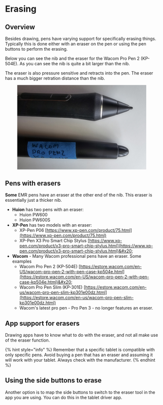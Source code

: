 # Erasing

## Overview

Besides drawing, pens have varying support for specifically erasing things. Typically this is done either with an eraser on the pen or using the pen buttons to perform the erasing.

Below you can see the nib and the eraser for the Wacom Pro Pen 2 (KP-504E). As you can see the nib is quite a bit larger than the nib.

The eraser is also pressure sensitive and retracts into the pen. The eraser has a much bigger retration distance than the nib.

<figure><img src="../../.gitbook/assets/Wacom KP-504E nib vs eraser.jpg" alt=""><figcaption></figcaption></figure>

## Pens with erasers

**Some** EMR pens have an eraser at the other end of the nib. This eraser is essentially just a thicker nib.

* **Huion** has two pens with an eraser:
  * Huion PW600
  * Huion PW600S
* **XP-Pen** has two models with an eraser:
  * XP-Pen P06 [https://www.xp-pen.com/product/75.html](https://www.xp-pen.com/product/75.html)
  * XP-Pen X3 Pro Smart Chip Stylus [https://www.xp-pen.com/product/x3-pro-smart-chip-stylus.html](https://www.xp-pen.com/product/x3-pro-smart-chip-stylus.html)&#x20;
* **Wacom** - Many Wacom professional pens have an eraser. Some examples&#x20;
  * Wacom Pro Pen 2 (KP-504E) [https://estore.wacom.com/en-US/wacom-pro-pen-2-with-pen-case-kp504e.html](https://estore.wacom.com/en-US/wacom-pro-pen-2-with-pen-case-kp504e.html)&#x20;
  * Wacom Pro Pen Slim (KP-301E) [https://estore.wacom.com/en-us/wacom-pro-pen-slim-kp301e00dz.html](https://estore.wacom.com/en-us/wacom-pro-pen-slim-kp301e00dz.html)
  * Wacom's latest pro pen - Pro Pen 3 - no longer features an eraser.

## App support for erasers

Drawing apps have to know what to do with the eraser, and not all make use of the eraser function.

{% hint style="info" %}
Remember that a specific tablet is compatible with only specific pens. Avoid buying a pen that has an eraser and assuming it will work with your tablet. Always check with the manufacturer.
{% endhint %}

## Using the side buttons to erase

Another option is to map the side buttons to switch to the eraser tool in the app you are using. You can do this in the tablet driver app.
